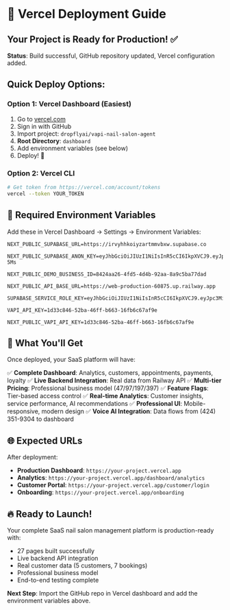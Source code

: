 # 🚀 Vercel Deployment Guide

## Your Project is Ready for Production! ✅

**Status**: Build successful, GitHub repository updated, Vercel configuration added.

## Quick Deploy Options:

### Option 1: Vercel Dashboard (Easiest)
1. Go to [vercel.com](https://vercel.com/new)
2. Sign in with GitHub
3. Import project: `dropflyai/vapi-nail-salon-agent`
4. **Root Directory**: `dashboard`
5. Add environment variables (see below)
6. Deploy! 🚀

### Option 2: Vercel CLI
```bash
# Get token from https://vercel.com/account/tokens
vercel --token YOUR_TOKEN
```

## 🔧 Required Environment Variables

Add these in Vercel Dashboard → Settings → Environment Variables:

```
NEXT_PUBLIC_SUPABASE_URL=https://irvyhhkoiyzartmmvbxw.supabase.co

NEXT_PUBLIC_SUPABASE_ANON_KEY=eyJhbGciOiJIUzI1NiIsInR5cCI6IkpXVCJ9.eyJpc3MiOiJzdXBhYmFzZSIsInJlZiI6ImlydnloaGtvaXl6YXJ0bW12Ynh3Iiwicm9sZSI6ImFub24iLCJpYXQiOjE3NTUxMTgyOTMsImV4cCI6MjA3MDY5NDI5M30.EArkK7byT7CZkQVL1B905qDwlCyq8TQenRZnkTl-5Ms

NEXT_PUBLIC_DEMO_BUSINESS_ID=8424aa26-4fd5-4d4b-92aa-8a9c5ba77dad

NEXT_PUBLIC_API_BASE_URL=https://web-production-60875.up.railway.app

SUPABASE_SERVICE_ROLE_KEY=eyJhbGciOiJIUzI1NiIsInR5cCI6IkpXVCJ9.eyJpc3MiOiJzdXBhYmFzZSIsInJlZiI6ImlydnloaGtvaXl6YXJ0bW12Ynh3Iiwicm9sZSI6InNlcnZpY2Vfcm9sZSIsImlhdCI6MTc1NTExODI5MywiZXhwIjoyMDcwNjk0MjkzfQ.61Zfyc87GpmpIlWFL1fyX6wcfydqCu6DUFuHnpNSvhk

VAPI_API_KEY=1d33c846-52ba-46ff-b663-16fb6c67af9e

NEXT_PUBLIC_VAPI_API_KEY=1d33c846-52ba-46ff-b663-16fb6c67af9e
```

## 🎯 What You'll Get

Once deployed, your SaaS platform will have:

✅ **Complete Dashboard**: Analytics, customers, appointments, payments, loyalty
✅ **Live Backend Integration**: Real data from Railway API
✅ **Multi-tier Pricing**: Professional business model ($47/$97/$197/$397)
✅ **Feature Flags**: Tier-based access control
✅ **Real-time Analytics**: Customer insights, service performance, AI recommendations
✅ **Professional UI**: Mobile-responsive, modern design
✅ **Voice AI Integration**: Data flows from (424) 351-9304 to dashboard

## 🌐 Expected URLs

After deployment:
- **Production Dashboard**: `https://your-project.vercel.app`
- **Analytics**: `https://your-project.vercel.app/dashboard/analytics`
- **Customer Portal**: `https://your-project.vercel.app/customer/login`
- **Onboarding**: `https://your-project.vercel.app/onboarding`

## 🔥 Ready to Launch!

Your complete SaaS nail salon management platform is production-ready with:
- 27 pages built successfully
- Live backend API integration
- Real customer data (5 customers, 7 bookings)
- Professional business model
- End-to-end testing complete

**Next Step**: Import the GitHub repo in Vercel dashboard and add the environment variables above.